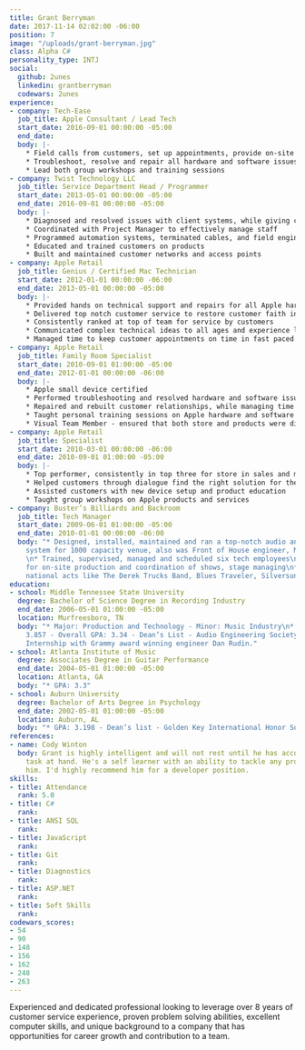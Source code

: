 ```yaml
---
title: Grant Berryman
date: 2017-11-14 02:02:00 -06:00
position: 7
image: "/uploads/grant-berryman.jpg"
class: Alpha C#
personality_type: INTJ
social:
  github: 2unes
  linkedin: grantberryman
  codewars: 2unes
experience:
- company: Tech-Ease
  job_title: Apple Consultant / Lead Tech
  start_date: 2016-09-01 00:00:00 -05:00
  end_date: 
  body: |-
    * Field calls from customers, set up appointments, provide on-site personal or business consultation and expertise for finding the best technical solution for their needs
    * Troubleshoot, resolve and repair all hardware and software issues on all Apple products
    * Lead both group workshops and training sessions
- company: Twist Technology LLC
  job_title: Service Department Head / Programmer
  start_date: 2013-05-01 00:00:00 -05:00
  end_date: 2016-09-01 00:00:00 -05:00
  body: |-
    * Diagnosed and resolved issues with client systems, while giving customers a second to none experience
    * Coordinated with Project Manager to effectively manage staff
    * Programmed automation systems, terminated cables, and field engineered solutions
    * Educated and trained customers on products
    * Built and maintained customer networks and access points
- company: Apple Retail
  job_title: Genius / Certified Mac Technician
  start_date: 2012-01-01 00:00:00 -06:00
  end_date: 2013-05-01 00:00:00 -05:00
  body: |-
    * Provided hands on technical support and repairs for all Apple hardware and software
    * Delivered top notch customer service to restore customer faith in Apple
    * Consistently ranked at top of team for service by customers
    * Communicated complex technical ideas to all ages and experience levels
    * Managed time to keep customer appointments on time in fast paced environment
- company: Apple Retail
  job_title: Family Room Specialist
  start_date: 2010-09-01 01:00:00 -05:00
  end_date: 2012-01-01 00:00:00 -06:00
  body: |-
    * Apple small device certified
    * Performed troubleshooting and resolved hardware and software issues on Apple mobile devices, transferred data from old customer computers to new Apple computer
    * Repaired and rebuilt customer relationships, while managing time effectively
    * Taught personal training sessions on Apple hardware and software
    * Visual Team Member - ensured that both store and products were displayed according to Apple’s standards, worked after hours to change displays, updated storefront windows, image products with updated software, setup for product launches and restock
- company: Apple Retail
  job_title: Specialist
  start_date: 2010-03-01 00:00:00 -06:00
  end_date: 2010-09-01 01:00:00 -05:00
  body: |-
    * Top performer, consistently in top three for store in sales and metrics
    * Helped customers through dialogue find the right solution for their needs
    * Assisted customers with new device setup and product education
    * Taught group workshops on Apple products and services
- company: Buster’s Billiards and Backroom
  job_title: Tech Manager
  start_date: 2009-06-01 01:00:00 -05:00
  end_date: 2010-01-01 00:00:00 -06:00
  body: "* Designed, installed, maintained and ran a top-notch audio and lighting
    system for 1000 capacity venue, also was Front of House engineer, Monitor engineer
    \n* Trained, supervised, managed and scheduled six tech employees\n* Responsible
    for on-site production and coordination of shows, stage managing\n* Worked with
    national acts like The Derek Trucks Band, Blues Traveler, Silversun Pickups"
education:
- school: Middle Tennessee State University
  degree: Bachelor of Science Degree in Recording Industry
  end_date: 2006-05-01 01:00:00 -05:00
  location: Murfreesboro, TN
  body: "* Major: Production and Technology - Minor: Music Industry\n* Major GPA:
    3.857 - Overall GPA: 3.34 - Dean’s List - Audio Engineering Society Member \n*
    Internship with Grammy award winning engineer Dan Rudin."
- school: Atlanta Institute of Music
  degree: Associates Degree in Guitar Performance
  end_date: 2004-05-01 01:00:00 -05:00
  location: Atlanta, GA
  body: "* GPA: 3.3"
- school: Auburn University
  degree: Bachelor of Arts Degree in Psychology
  end_date: 2002-05-01 01:00:00 -05:00
  location: Auburn, AL
  body: "* GPA: 3.198 - Dean’s list - Golden Key International Honor Society"
references:
- name: Cody Winton
  body: Grant is highly intelligent and will not rest until he has accomplished the
    task at hand. He's a self learner with an ability to tackle any problem given
    him. I'd highly recommend him for a developer position.
skills:
- title: Attendance
  rank: 5.0
- title: C#
  rank: 
- title: ANSI SQL
  rank: 
- title: JavaScript
  rank: 
- title: Git
  rank: 
- title: Diagnostics
  rank: 
- title: ASP.NET
  rank: 
- title: Soft Skills
  rank: 
codewars_scores:
- 54
- 90
- 148
- 156
- 162
- 248
- 263
---
```


Experienced and dedicated professional looking to leverage over 8 years of customer service experience, proven problem solving abilities, excellent computer skills, and unique background to a company that has opportunities for career growth and contribution to a team.